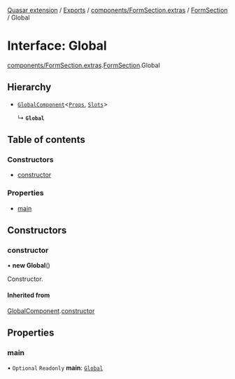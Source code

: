 [Quasar extension](../index.md) / [Exports](../modules.md) / [components/FormSection.extras](../modules/components_FormSection_extras.md) / [FormSection](../modules/components_FormSection_extras.FormSection.md) / Global

# Interface: Global

[components/FormSection.extras](../modules/components_FormSection_extras.md).[FormSection](../modules/components_FormSection_extras.FormSection.md).Global

## Hierarchy

- [`GlobalComponent`](components_api_misc.GlobalComponent.md)<[`Props`](components_FormSection_extras.FormSection.Props.md), [`Slots`](components_FormSection_extras.FormSection.Slots.md)\>

  ↳ **`Global`**

## Table of contents

### Constructors

- [constructor](components_FormSection_extras.FormSection.Global.md#constructor)

### Properties

- [main](components_FormSection_extras.FormSection.Global.md#main)

## Constructors

### constructor

• **new Global**()

Constructor.

#### Inherited from

[GlobalComponent](components_api_misc.GlobalComponent.md).[constructor](components_api_misc.GlobalComponent.md#constructor)

## Properties

### main

• `Optional` `Readonly` **main**: [`Global`](components_Switchable_extras.Switchable.Global.md)
